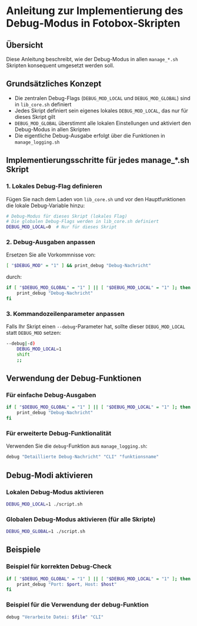 # Anleitung zur Implementierung des Debug-Modus in Fotobox-Skripten

## Übersicht

Diese Anleitung beschreibt, wie der Debug-Modus in allen `manage_*.sh` Skripten konsequent umgesetzt werden soll.

## Grundsätzliches Konzept

- Die zentralen Debug-Flags (`DEBUG_MOD_LOCAL` und `DEBUG_MOD_GLOBAL`) sind in `lib_core.sh` definiert
- Jedes Skript definiert sein eigenes lokales `DEBUG_MOD_LOCAL`, das nur für dieses Skript gilt
- `DEBUG_MOD_GLOBAL` überstimmt alle lokalen Einstellungen und aktiviert den Debug-Modus in allen Skripten
- Die eigentliche Debug-Ausgabe erfolgt über die Funktionen in `manage_logging.sh`

## Implementierungsschritte für jedes manage_*.sh Skript

### 1. Lokales Debug-Flag definieren

Fügen Sie nach dem Laden von `lib_core.sh` und vor den Hauptfunktionen die lokale Debug-Variable hinzu:

```bash
# Debug-Modus für dieses Skript (lokales Flag)
# Die globalen Debug-Flags werden in lib_core.sh definiert
DEBUG_MOD_LOCAL=0  # Nur für dieses Skript
```

### 2. Debug-Ausgaben anpassen

Ersetzen Sie alle Vorkommnisse von:
```bash
[ "$DEBUG_MOD" = "1" ] && print_debug "Debug-Nachricht"
```

durch:
```bash
if [ "$DEBUG_MOD_GLOBAL" = "1" ] || [ "$DEBUG_MOD_LOCAL" = "1" ]; then
    print_debug "Debug-Nachricht"
fi
```

### 3. Kommandozeilenparameter anpassen

Falls Ihr Skript einen `--debug`-Parameter hat, sollte dieser `DEBUG_MOD_LOCAL` statt `DEBUG_MOD` setzen:

```bash
--debug|-d)
    DEBUG_MOD_LOCAL=1
    shift
    ;;
```

## Verwendung der Debug-Funktionen

### Für einfache Debug-Ausgaben
```bash
if [ "$DEBUG_MOD_GLOBAL" = "1" ] || [ "$DEBUG_MOD_LOCAL" = "1" ]; then
    print_debug "Debug-Nachricht"
fi
```

### Für erweiterte Debug-Funktionalität
Verwenden Sie die `debug`-Funktion aus `manage_logging.sh`:
```bash
debug "Detaillierte Debug-Nachricht" "CLI" "funktionsname"
```

## Debug-Modi aktivieren

### Lokalen Debug-Modus aktivieren
```bash
DEBUG_MOD_LOCAL=1 ./script.sh
```

### Globalen Debug-Modus aktivieren (für alle Skripte)
```bash
DEBUG_MOD_GLOBAL=1 ./script.sh
```

## Beispiele

### Beispiel für korrekten Debug-Check
```bash
if [ "$DEBUG_MOD_GLOBAL" = "1" ] || [ "$DEBUG_MOD_LOCAL" = "1" ]; then
    print_debug "Port: $port, Host: $host"
fi
```

### Beispiel für die Verwendung der debug-Funktion
```bash
debug "Verarbeite Datei: $file" "CLI"
```
